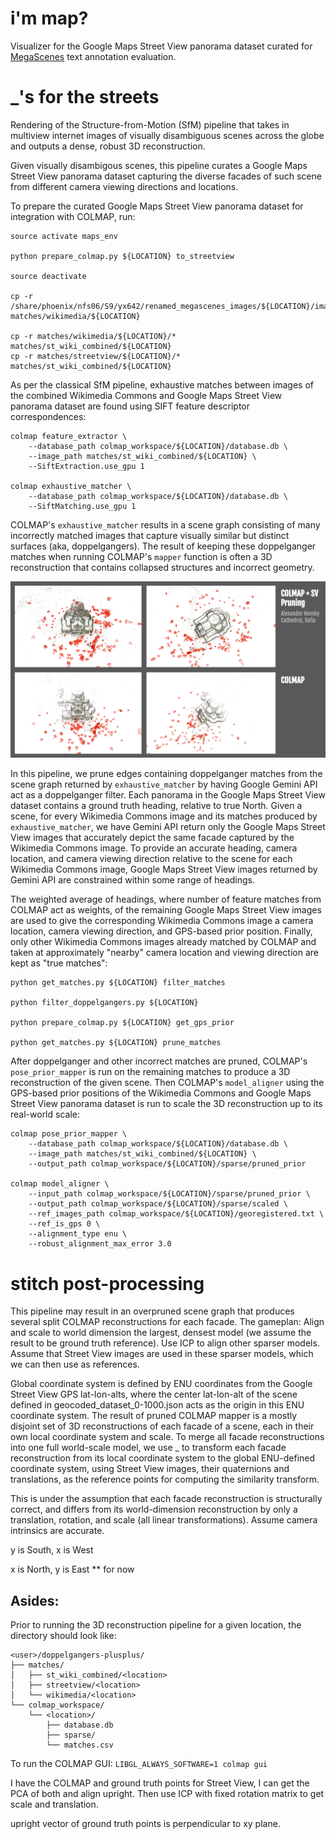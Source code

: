 # i'm map?

Visualizer for the Google Maps Street View panorama dataset curated for [MegaScenes](https://megascenes.github.io/) text annotation evaluation. 

# _'s for the streets

Rendering of the Structure-from-Motion (SfM) pipeline that takes in multiview internet images of visually disambiguous scenes across the globe and outputs a dense, robust 3D reconstruction.

Given visually disambigous scenes, this pipeline curates a Google Maps Street View panorama dataset capturing the diverse facades of such scene from different camera viewing directions and locations. 

To prepare the curated Google Maps Street View panorama dataset for integration with COLMAP, run:

```
source activate maps_env

python prepare_colmap.py ${LOCATION} to_streetview

source deactivate

cp -r /share/phoenix/nfs06/S9/yx642/renamed_megascenes_images/${LOCATION}/images/* matches/wikimedia/${LOCATION}

cp -r matches/wikimedia/${LOCATION}/* matches/st_wiki_combined/${LOCATION}
cp -r matches/streetview/${LOCATION}/* matches/st_wiki_combined/${LOCATION}
```

As per the classical SfM pipeline, exhaustive matches between images of the combined Wikimedia Commons and Google Maps Street View panorama dataset are found using SIFT feature descriptor correspondences:

```
colmap feature_extractor \
    --database_path colmap_workspace/${LOCATION}/database.db \
    --image_path matches/st_wiki_combined/${LOCATION} \
    --SiftExtraction.use_gpu 1

colmap exhaustive_matcher \
    --database_path colmap_workspace/${LOCATION}/database.db \
    --SiftMatching.use_gpu 1
```

COLMAP's ```exhaustive_matcher``` results in a scene graph consisting of many incorrectly matched images that capture visually similar but distinct surfaces (aka, doppelgangers). The result of keeping these doppelganger matches when running COLMAP's ```mapper``` function is often a 3D reconstruction that contains collapsed structures and incorrect geometry.

![Alt text](public/results/alexander_nevsky_cathedral,_sofia.png)

In this pipeline, we prune edges containing doppelganger matches from the scene graph returned by ```exhaustive_matcher``` by having Google Gemini API act as a doppelganger filter. Each panorama in the Google Maps Street View dataset contains a ground truth heading, relative to true North. Given a scene, for every Wikimedia Commons image and its matches produced by ```exhaustive_matcher```, we have Gemini API return only the Google Maps Street View images that accurately depict the same facade captured by the Wikimedia Commons image. To provide an accurate heading, camera location, and camera viewing direction relative to the scene for each Wikimedia Commons image, Google Maps Street View images returned by Gemini API are constrained within some range of headings. 

The weighted average of headings, where number of feature matches from COLMAP act as weights, of the remaining Google Maps Street View images are used to give the corresponding Wikimedia Commons image a camera location, camera viewing direction, and GPS-based prior position. Finally, only other Wikimedia Commons images already matched by COLMAP and taken at approximately "nearby" camera location and viewing direction are kept as "true matches":

```
python get_matches.py ${LOCATION} filter_matches

python filter_doppelgangers.py ${LOCATION}

python prepare_colmap.py ${LOCATION} get_gps_prior

python get_matches.py ${LOCATION} prune_matches
```

After doppelganger and other incorrect matches are pruned, COLMAP's ```pose_prior_mapper``` is run on the remaining matches to produce a 3D reconstruction of the given scene. Then COLMAP's ```model_aligner``` using the GPS-based prior positions of the Wikimedia Commons and Google Maps Street View panorama dataset is run to scale the 3D reconstruction up to its real-world scale:

```
colmap pose_prior_mapper \
    --database_path colmap_workspace/${LOCATION}/database.db \
    --image_path matches/st_wiki_combined/${LOCATION} \
    --output_path colmap_workspace/${LOCATION}/sparse/pruned_prior

colmap model_aligner \
    --input_path colmap_workspace/${LOCATION}/sparse/pruned_prior \
    --output_path colmap_workspace/${LOCATION}/sparse/scaled \
    --ref_images_path colmap_workspace/${LOCATION}/georegistered.txt \
    --ref_is_gps 0 \
    --alignment_type enu \
    --robust_alignment_max_error 3.0
```

# stitch post-processing
This pipeline may result in an overpruned scene graph that produces several split COLMAP reconstructions for each facade.
The gameplan:
Align and scale to world dimension the largest, densest model (we assume the result to be ground truth reference).
Use ICP to align other sparser models. Assume that Street View images are used in these sparser models, which we can then use 
as references.

Global coordinate system is defined by ENU coordinates from the Google Street View GPS lat-lon-alts, where the center lat-lon-alt of the scene defined in geocoded_dataset_0-1000.json acts as the origin in this ENU coordinate system.
The result of pruned COLMAP mapper is a mostly disjoint set of 3D reconstructions of each facade of a scene, each in their own local coordinate system and scale. To merge all facade reconstructions into one full world-scale model, we use _ to transform each facade reconstruction from its local coordinate system to the global ENU-defined coordinate system, using Street View images, their quaternions and translations, as the reference points for computing the similarity transform.

This is under the assumption that each facade reconstruction is structurally correct, and differs from its world-dimension reconstruction by only a translation, rotation, and scale (all linear transformations).
Assume camera intrinsics are accurate.

y is South, x is West 

x is North, y is East ** for now

## Asides: 
Prior to running the 3D reconstruction pipeline for a given location, the directory should look like: 

```
<user>/doppelgangers-plusplus/
├── matches/
│   ├── st_wiki_combined/<location>  
│   ├── streetview/<location>           
│   └── wikimedia/<location>               
└── colmap_workspace/         
    └── <location>/
        ├── database.db 
        ├── sparse/          
        └── matches.csv 
```

To run the COLMAP GUI: ```LIBGL_ALWAYS_SOFTWARE=1 colmap gui```

I have the COLMAP and ground truth points for Street View, I can get the PCA of both and align upright.
Then use ICP with fixed rotation matrix to get scale and translation. 

upright vector of ground truth points is perpendicular to xy plane.
